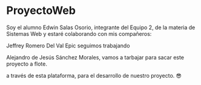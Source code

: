 # ProyectoWeb
Soy el alumno Edwin Salas Osorio, integrante del Equipo 2, de la materia de Sistemas Web y estaré colaborando con mis compañeros:

Jeffrey Romero Del Val
Epic
seguimos trabajando 

Alejandro de Jesús Sánchez Morales, vamos a tarbajar para sacar este proyecto a flote.

a través de esta plataforma, para el desarrollo de nuestro proyecto. 😎
